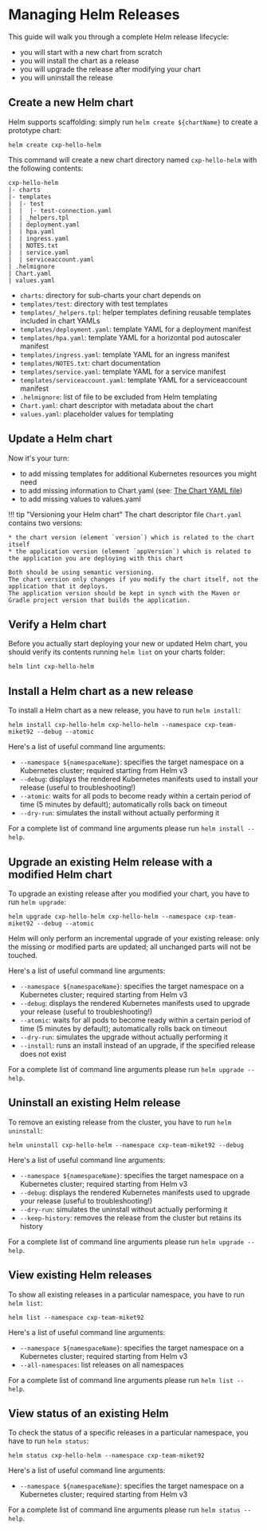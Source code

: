 # Managing Helm Releases

This guide will walk you through a complete Helm release lifecycle:
 
* you will start with a new chart from scratch
* you will install the chart as a release
* you will upgrade the release after modifying your chart
* you will uninstall the release 

## Create a new Helm chart

Helm supports scaffolding: simply run `helm create ${chartName}` to create a prototype
chart:

```shell 
helm create cxp-hello-helm
```

This command will create a new chart directory named `cxp-hello-helm` with the following 
contents:

```
cxp-hello-helm 
|- charts
|- templates 
|  |- test 
|  |  |- test-connection.yaml
|  | _helpers.tpl 
|  | deployment.yaml 
|  | hpa.yaml 
|  | ingress.yaml 
|  | NOTES.txt 
|  | service.yaml 
|  | serviceaccount.yaml
| .helmignore
| Chart.yaml
| values.yaml
```

* `charts`: directory for sub-charts your chart depends on 
* `templates/test`: directory with test templates 
* `templates/_helpers.tpl`: helper templates defining reusable templates included in chart YAMLs
* `templates/deployment.yaml`: template YAML for a deployment manifest
* `templates/hpa.yaml`: template YAML for a horizontal pod autoscaler manifest
* `templates/ingress.yaml`: template YAML for an ingress manifest
* `templates/NOTES.txt`: chart documentation 
* `templates/service.yaml`: template YAML for a service manifest
* `templates/serviceaccount.yaml`: template YAML for a serviceaccount manifest
* `.helmignore`: list of file to be excluded from Helm templating
* `Chart.yaml`: chart descriptor with metadata about the chart
* `values.yaml`: placeholder values for templating

## Update a Helm chart

Now it's your turn:

* to add missing templates for additional Kubernetes resources you might need
* to add missing information to Chart.yaml (see: [The Chart YAML file](https://helm.sh/docs/topics/charts/#the-chartyaml-file))
* to add missing values to values.yaml

!!! tip "Versioning your Helm chart"
    The chart descriptor file `Chart.yaml` contains two versions: 
    
    * the chart version (element `version`) which is related to the chart itself
    * the application version (element `appVersion`) which is related to the application you are deploying with this chart
    
    Both should be using semantic versioning. 
    The chart version only changes if you modify the chart itself, not the application that it deploys. 
    The application version should be kept in synch with the Maven or Gradle project version that builds the application.
 
## Verify a Helm chart

Before you actually start deploying your new or updated Helm chart, you should verify its contents running `helm lint` on your charts folder:

```shell
helm lint cxp-hello-helm
```

## Install a Helm chart as a new release

To install a Helm chart as a new release, you have to run `helm install`:

```shell
helm install cxp-hello-helm cxp-hello-helm --namespace cxp-team-miket92 --debug --atomic
```

Here's a list of useful command line arguments:

* `--namespace ${namespaceName}`: specifies the target namespace on a Kubernetes cluster; required starting from Helm v3
* `--debug`: displays the rendered Kubernetes manifests used to install your release (useful to troubleshooting!)
* `--atomic`: waits for all pods to become ready within a certain period of time (5 minutes by default); automatically rolls back on timeout
* `--dry-run`: simulates the install without actually performing it

For a complete list of command line arguments please run `helm install --help`.

## Upgrade an existing Helm release with a modified Helm chart

To upgrade an existing release after you modified your chart, you have to run `helm upgrade`:

```shell
helm upgrade cxp-hello-helm cxp-hello-helm --namespace cxp-team-miket92 --debug --atomic
```

Helm will only perform an incremental upgrade of your existing release: only the missing or modified parts are updated; all unchanged parts will not be touched.

Here's a list of useful command line arguments:

* `--namespace ${namespaceName}`: specifies the target namespace on a Kubernetes cluster; required starting from Helm v3
* `--debug`: displays the rendered Kubernetes manifests used to upgrade your release (useful to troubleshooting!)
* `--atomic`: waits for all pods to become ready within a certain period of time (5 minutes by default); automatically rolls back on timeout
* `--dry-run`: simulates the upgrade without actually performing it
* `--install`: runs an install instead of an upgrade, if the specified release does not exist

For a complete list of command line arguments please run `helm upgrade --help`.

## Uninstall an existing Helm release

To remove an existing release from the cluster, you have to run `helm uninstall`:

```shell
helm uninstall cxp-hello-helm --namespace cxp-team-miket92 --debug
```

Here's a list of useful command line arguments:

* `--namespace ${namespaceName}`: specifies the target namespace on a Kubernetes cluster; required starting from Helm v3
* `--debug`: displays the rendered Kubernetes manifests used to upgrade your release (useful to troubleshooting!)
* `--dry-run`: simulates the uninstall without actually performing it
* `--keep-history`: removes the release from the cluster but retains its history

For a complete list of command line arguments please run `helm upgrade --help`.

## View existing Helm releases

To show all existing releases in a particular namespace, you have to run `helm list`:

```shell
helm list --namespace cxp-team-miket92
```

Here's a list of useful command line arguments:

* `--namespace ${namespaceName}`: specifies the target namespace on a Kubernetes cluster; required starting from Helm v3
* `--all-namespaces`: list releases on all namespaces

For a complete list of command line arguments please run `helm list --help`.

## View status of an existing Helm

To check the status of a specific releases in a particular namespace, you have to run `helm status`:

```shell
helm status cxp-hello-helm --namespace cxp-team-miket92
```

Here's a list of useful command line arguments:

* `--namespace ${namespaceName}`: specifies the target namespace on a Kubernetes cluster; required starting from Helm v3

For a complete list of command line arguments please run `helm status --help`.
